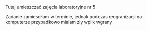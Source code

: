 Tutaj umieszczać zajęcia laboratoryjne nr 5

Zadanie zamiesciłam w terminie, jednak podczas reogranizacji na komputerze przypadkowo mialam zly wplik wgrany
